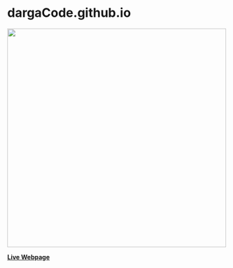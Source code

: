 # dargaCode.github.io

<img src ="https://dargacode.github.io/img/project-thumbnails/portfolio.jpg" width="500">

**<a href="https://dargacode.github.io"><b>Live Webpage</b></a>**
